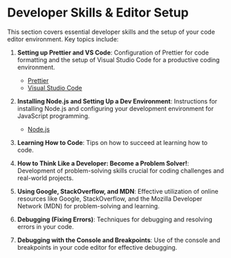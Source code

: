 # Developer Skills & Editor Setup

This section covers essential developer skills and the setup of your code editor environment. Key topics include:

1. **Setting up Prettier and VS Code**: Configuration of Prettier for code formatting and the setup of Visual Studio Code for a productive coding environment.
    - [Prettier](https://prettier.io/)
    - [Visual Studio Code](https://code.visualstudio.com/)

2. **Installing Node.js and Setting Up a Dev Environment**: Instructions for installing Node.js and configuring your development environment for JavaScript programming.
    - [Node.js](https://nodejs.org/en/)

3. **Learning How to Code**: Tips on how to succeed at learning how to code.

4. **How to Think Like a Developer: Become a Problem Solver!**: Development of problem-solving skills crucial for coding challenges and real-world projects.

5. **Using Google, StackOverflow, and MDN**: Effective utilization of online resources like Google, StackOverflow, and the Mozilla Developer Network (MDN) for problem-solving and learning.

6. **Debugging (Fixing Errors)**: Techniques for debugging and resolving errors in your code.

7. **Debugging with the Console and Breakpoints**: Use of the console and breakpoints in your code editor for effective debugging.